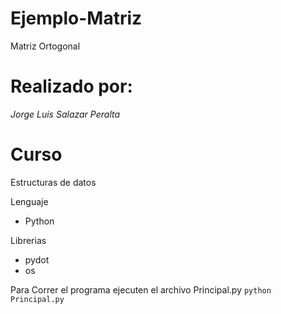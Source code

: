 # Ejemplo-Matriz
Matriz Ortogonal

# Realizado por:
 *Jorge Luis Salazar Peralta*

# Curso
Estructuras de datos

Lenguaje 
* Python

Librerias 
* pydot 
* os

Para Correr el programa ejecuten el archivo Principal.py
`python Principal.py`


